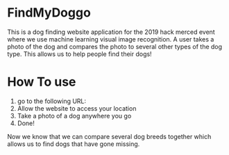 # FindMyDoggo
This is a dog finding website application for the 2019 hack merced event where we use machine learning visual image recognition. A user takes a photo of the dog and compares the photo to several other types of the dog type. This allows us to help people find their dogs!

# How To use
1. go to the following URL:
2. Allow the website to access your location
3. Take a photo of a dog anywhere you go
4. Done!

Now we know that we can compare several dog breeds together which allows us to find dogs that have gone missing.